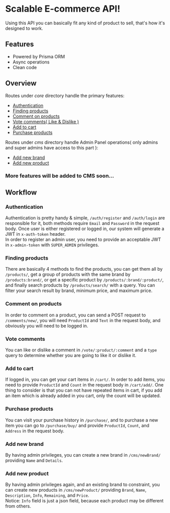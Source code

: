 # Scalable E-commerce API!

Using this API you can basically fit any kind of product to sell, that's how it's designed to work.
<br/>

## Features

* Powered by Prisma ORM
* Async operations
* Clean code

## Overview

Routes under _core_ directory handle the primary features:
<br/>
* [Authentication](https://github.com/TheOfficialLOE/NebulaShop#authentication)
* [Finding products](https://github.com/TheOfficialLOE/NebulaShop#finding-products)
* [Comment on products](https://github.com/TheOfficialLOE/NebulaShop#comment-on-products)
* [Vote comments( Like & Dislike )](https://github.com/TheOfficialLOE/NebulaShop#vote-comments)
* [Add to cart](https://github.com/TheOfficialLOE/NebulaShop#add-to-cart)
* [Purchase products](https://github.com/TheOfficialLOE/NebulaShop#purchase-products)

Routes under _cms_ directory handle Admin Panel operations( only admins and super admins have access to this part ):
<br/>
* [Add new brand](https://github.com/TheOfficialLOE/NebulaShop#add-new-brand)
* [Add new product](https://github.com/TheOfficialLOE/NebulaShop#add-new-product)


### More features will be added to CMS soon...

## Workflow

### Authentication 
Authentication is pretty handy & simple, `/auth/register` and `/auth/login` are responsible for it, both methods require `Email` and `Password` in the request body. Once user is either registered or logged in, our system will generate a JWT in `x-auth-token` header.
<br/>
In order to register an admin user, you need to provide an acceptable JWT in `x-admin-token` with `SUPER_ADMIN` privileges.

### Finding products
There are basically 4 methods to find the products, you can get them all by `/products/`, get a group of products with the same brand by `/products:brand/`, or get a specific product by `/products/:brand/:product/`, and finally search products by `/products/search/` with a query. You can filter your search result by brand, minimum price, and maximum price.

### Comment on products
In order to comment on a product, you can send a POST request to `/comments/new/`, you will need `ProductId` and `Text` in the request body, and obviously you will need to be logged in.

### Vote comments
You can like or dislike a comment in `/vote/:product/:comment` and a `type` query to determine whether you are going to like it or dislike it.

### Add to cart
If logged in, you can get your cart items in `/cart/`. In order to add items, you need to provide `ProductId` and `Count` in the request body in `/cart/add/`. One thing to consider is that you can not have repeated items in cart, if you add an item which is already added in you cart, only the count will be updated.

### Purchase products
You can visit your purchase history in `/purchase/`, and to purchase a new item you can go to `/purchase/buy/` and provide `ProductId`, `Count`, and `Address` in the request body.

### Add new brand
By having admin privileges, you can create a new brand in `/cms/newBrand/` providing `Name` and `Details`.

### Add new product
By having admin privileges again, and an existing brand to constraint, you can create new products in `/cms/newProduct/` providing `Brand`, `Name`, `Description`, `Info`, `Remaining`, and `Price`.
<br/>
Notice: `Info` field is just a json field, because each product may be different from others.
